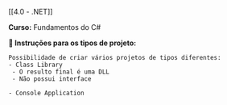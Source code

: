 [[4.0 - .NET]]

**Curso:** Fundamentos do C# 

**📖 Instruções para os tipos de projeto:**

```
Possibilidade de criar vários projetos de tipos diferentes:
- Class Library
 - O resulto final é uma DLL
 - Não possui interface

- Console Application

```
